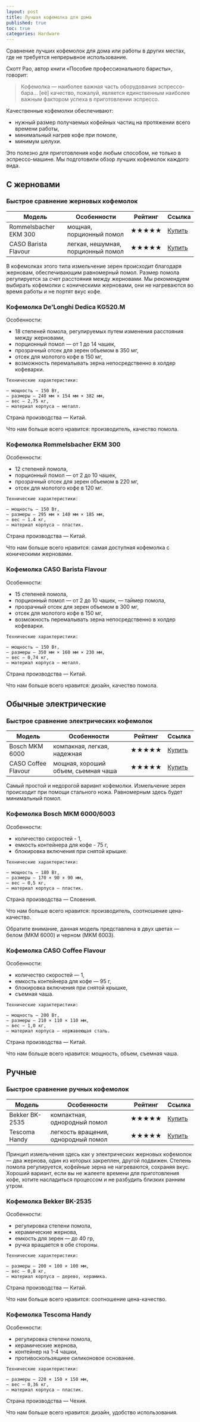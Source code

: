 ```yaml
---
layout: post
title: Лучшая кофемолка для дома
published: true
toc: true
categories: Hardware
---
```


Сравнение лучших кофемолок для дома или работы в других местах, где не требуется непрерывное использование.

Скотт Рао, автор книги «Пособие профессионального баристы», говорит:

> Кофемолка — наиболее важная часть оборудования эспрессо-бара… [её] качество, пожалуй, является единственным наиболее важным фактором успеха в приготовлении эспрессо.

Качественные кофемолки обеспечивают:
- нужный размер получаемых кофейных частиц на протяжении всего времени работы,
- минимальный нагрев кофе при помоле,
- минимум шелухи.

Это полезно для приготовления кофе любым способом, не только в эспрессо-машине. Мы подготовили обзор лучших кофемолок каждого вида.



## С жерновами

### Быстрое сравнение жерновых кофемолок

Модель | Особенности | Рейтинг | Ссылка
------------ | ------------- |------|---
Rommelsbacher EKM 300 | мощная, порционный помол | ★★★★★ |  <a href="{{ site.url }}/rommelsbacher-EKM300/">Купить</a>
CASO Barista Flavour | легкая, нешумная, порционный помол | ★★★★★ | <a href="{{ site.url }}/caso-barista-flavour/">Купить</a>

В кофемолках этого типа измельчение зерен происходит благодаря жерновам, обеспечивающим равномерный помол. Размер помола регулируется за счет расстояния между жерновами. Мы рекомендуем выбирать кофемолки с коническими жерновами, они не нагреваются во время работы и не портят вкус кофе.

### Кофемолка De'Longhi Dedica KG520.M

Особенности:

- 18 степеней помола, регулируемых путем изменения расстояния между жерновами,
- порционный помол — от 1 до 14 чашек,
- прозрачный отсек для зерен объемом в 350 мг,
- отсек для молотого кофе в 150 мг,
- возможность перемалывать зерна непосредственно в холдер кофеварки.

```
Технические характеристики:

— мощность — 150 Вт,
— размеры — 240 мм × 154 мм × 382 мм,
— вес — 2,75 кг,
— материал корпуса — металл.
```
Страна производства — Китай.

Что нам больше всего нравится: производитель, качество помола.

### Кофемолка Rommelsbacher EKM 300

Особенности:

- 12 степеней помола,
- порционный помол — от 2 до 10 чашек,
- прозрачный отсек для зерен объемом в 220 мг,
- отсек для молотого кофе в 120 мг.

```
Технические характеристики:

— мощность — 150 Вт,
— размеры — 295 мм × 140 мм × 185 мм,
— вес — 1.4 кг,
— материал корпуса — пластик.
```
Страна производства — Китай.

Что нам больше всего нравится: самая доступная кофемолка с коническими жерновами.

### Кофемолка CASO Barista Flavour

Особенности:

- 15 степеней помола,
- порционный помол — от 2 до 10 чашек,
— таймер помола,
- прозрачный отсек для зерен объемом в 300 мг,
- отсек для молотого кофе в 150 мг,
- возможность перемалывать зерна непосредственно в холдер кофеварки.

```
Технические характеристики:

— мощность — 150 Вт,
— размеры — 350 мм × 160 мм × 230 мм,
— вес — 0,74 кг,
— материал корпуса — металл.
```
Страна производства — Китай.

Что нам больше всего нравится: дизайн, качество помола.


## Обычные электрические

### Быстрое сравнение электрических кофемолок

Модель | Особенности | Рейтинг | Ссылка
------------ | ------------- |------|---
Bosch MKM 6000 | компакная, легкая, надежная | ★★★★★ |  <a href="{{ site.url }}/bosch-mkm-6000/">Купить</a>
CASO Coffee Flavour | мощная, хороший объем, сьемная чаша | ★★★★★ | <a href="{{ site.url }}/caso-coffee-flavour/">Купить</a>

Самый простой и недорогой вариант кофемолки. Измельчение зерен происходит при помощи стального ножа. Равномерным здесь будет минимальный помол. 

### Кофемолка Bosch MKM 6000/6003

Особенности:

- количество скоростей - 1,
- емкость контейнера для кофе - 75 г,
- блокировка включения при снятой крышке.

```
Технические характеристики:

— мощность — 180 Вт,
— размеры — 170 × 90 × 90 мм,
— вес — 0,5 кг,
— материал корпуса — пластик.
```
Страна производства — Словения.

Что нам больше всего нравится: производитель, соотношение цена-качество.

Обратите внимание, данная модель представлена в двух цветах — белом (MKM 6000) и черном (MKM 6003).

### Кофемолка CASO Coffee Flavour

Особенности:

- количество скоростей — 1,
- емкость контейнера для кофе — 95 г,
- блокировка включения при снятой крышке,
- съемная чаша.

```
Технические характеристики:

— мощность — 200 Вт,
— размеры — 210 × 110 × 110 мм,
— вес — 1,0 кг,
— материал корпуса — нержавеющая сталь.
```
Страна производства — Китай.

Что нам больше всего нравится: мощность, объем, съемная чаша.

## Ручные 

### Быстрое сравнение ручных кофемолок

Модель | Особенности | Рейтинг | Ссылка
------------ | ------------- |------|---
Bekker BK-2535 | компактная, однородный помол | ★★★★★ |  <a href="{{ site.url }}/bekker-bk2535/">Купить</a>
Tescoma Handy | легкость вращения, однородный помол | ★★★★★ | <a href="{{ site.url }}/tesсoma-handy/">Купить</a>

Принцип измельчения здесь как у электрических жерновых кофемолок — два жернова, один из которых закреплен, другой подвижен. Степень помола регулируется, кофейные зерна не нагреваются, сохраняя вкус. Хороший вариант, если вы не жалеете времени для приготовления кофе, хотите насладиться процессом и не разбудить близких ранним утром.

### Кофемолка Bekker BK-2535

Особенности:

- регулировка степени помола,
- керамические жернова,
- емкость для зерен — до 40 гр,
- ручка вращается в обе стороны.

```
Технические характеристики:

— размеры — 200 × 100 × 100 мм,
— вес — 0,8 кг,
— материал корпуса — дерево, керамика.
```
Страна производства — Китай.

Что нам больше всего нравится: соотношение цена-качество.

### Кофемолка Tescoma Handy

Особенности:

- регулировка степени помола,
- керамические жернова,
- контейнер на 1-4 чашки,
- противоскользящиее силиконовое основание.

```
Технические характеристики:

— размеры — 220 × 150 × 150 мм,
— вес — 0,36 кг,
— материал корпуса — пластик.
```
Страна производства — Чехия.

Что нам больше всего нравится: дизайн, удобство использования.